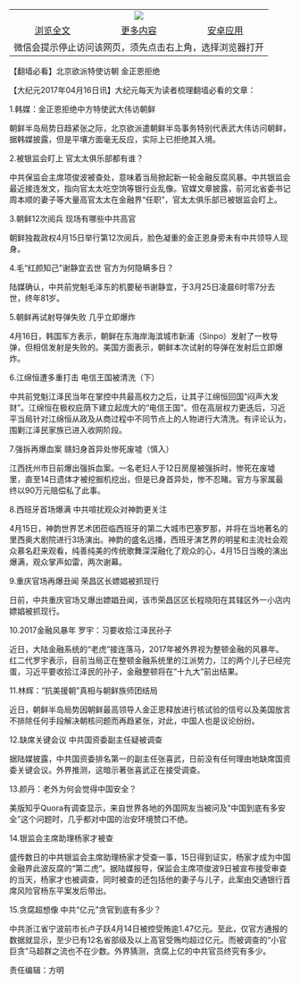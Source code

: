 

<table>
  <tr>
    <td align="center" colspan="3">
      <a href="https://github.com/ogate/ogate/blob/master/README.md"><img src="https://cloud.githubusercontent.com/assets/11880933/13434984/f430fae2-e012-11e5-814f-c2df1e82b247.jpg"/></a>
    </td>
  </tr>
  <tr>
    <td align="center">
      <a href="https://s3.ap-south-1.amazonaws.com/ogatem/oGate.htm?c817695&from=oNote">浏览全文</a>
    </td>
    <td align="center">
      <a href="https://s3.ap-south-1.amazonaws.com/ogatem/oGate.htm?from=oNote">更多内容</a>
    </td>
    <td align="center">
      <a href="https://raw.githubusercontent.com/ogate/up/master/ogate.apk">安卓应用</a>
    </td>
  </tr>
  <tr>
    <td align="center" colspan="3">
      微信会提示停止访问该网页，须先点击右上角，选择浏览器打开
    </td>
  </tr>
</table>    



【翻墙必看】北京欲派特使访朝 金正恩拒绝






        

【大纪元2017年04月16日讯】大纪元每天为读者梳理翻墙必看的文章：


1.韩媒：金正恩拒绝中方特使武大伟访朝鲜


朝鲜半岛局势日趋紧张之际，北京欲派遣朝鲜半岛事务特别代表武大伟访问朝鲜，据韩媒披露，但是平壤方面毫无反应，实际上已拒绝其入境。


2.被银监会盯上 官太太俱乐部都有谁？


中共保监会主席项俊波被查处，意味着当局掀起新一轮金融反腐风暴。中共银监会最近接连发文，指向官太太吃空饷等银行业乱像。官媒文章披露，前河北省委书记周本顺的妻子等大量高官太太在金融界“任职”，官太太俱乐部已被银监会盯上。


3.朝鲜12次阅兵 现场有哪些中共高官


朝鲜独裁政权4月15日举行第12次阅兵，脸色凝重的金正恩身旁未有中共领导人现身。


4.毛“红颜知己”谢静宜去世 官方为何隐瞒多日？


陆媒确认，中共前党魁毛泽东的机要秘书谢静宜，于3月25日凌晨6时零7分去世，终年81岁。


5.朝鲜再试射导弹失败 几乎立即爆炸


4月16日，韩国军方表示，朝鲜在东海岸海滨城市新浦（Sinpo）发射了一枚导弹，但相信发射是失败的。美国方面表示，朝鲜本次试射的导弹在发射后立即爆炸。


6.江绵恒遭多重打击 电信王国被清洗（下）


中共前党魁江泽民当年在掌控中共最高权力之后，让其子江绵恒回国“闷声大发财”。江绵恒在极权庇荫下建立起庞大的“电信王国”。但在高层权力更迭后，习近平当局针对江绵恒从政及从商过程中不同节点上的人物进行大清洗。有评论认为，围剿江泽民家族已进入收网阶段。


7.强拆再爆血案 赣妇身首异处惨死废墟（慎入）


江西抚州市日前爆出强拆血案。一名老妇人于12日房屋被强拆时，惨死在废墟里，直至14日遗体才被挖掘机挖出，但是已身首异处，惨不忍睹。官方与家属最终以90万元赔偿私了此事。


8.西班牙首场爆满 中共喧扰观众对神韵更关注


4月15日，神韵世界艺术团莅临西班牙的第二大城市巴塞罗那，并将在当地著名的里西奥大剧院进行3场演出。神韵的盛名远播，西班牙演艺界的明星和主流社会观众慕名赶来观看，纯善纯美的传统歌舞深深融化了观众的心，4月15日当晚的演出爆满，观众掌声如雷，两次谢幕。


9.重庆官场再爆丑闻 荣昌区长嫖娼被抓现行


日前，中共重庆官场又爆出嫖娼丑闻，该市荣昌区区长程晓阳在其辖区外一小店内嫖娼被抓现行。


10.2017金融风暴年 罗宇：习要收拾江泽民孙子


近日，大陆金融系统的“老虎”接连落马，2017年被外界视为整顿金融的风暴年。红二代罗宇表示，目前当局正在整顿金融系统里的江派势力，江的两个儿子已经完蛋，习近平要收拾江泽民的孙子，金融整顿将在“十九大”前出结果。


11.林辉：“抗美援朝”真相与朝鲜族师团结局


近日，朝鲜半岛局势因朝鲜最高领导人金正恩释放进行核试验的信号以及美国放言不排除任何手段解决朝核问题而再趋紧张，对此，中国人也是议论纷纷。


12.缺席关键会议 中共国资委副主任疑被调查


据陆媒披露，中共国资委排名第一的副主任张喜武，日前没有任何理由地缺席国资委关键会议。外界推测，这暗示著张喜武正在接受调查。


13.颜丹：老外为何会觉得中国安全？


美版知乎Quora有调查显示，来自世界各地的外国网友当被问及“中国到底有多安全”这个问题时，几乎都对中国的治安环境赞口不绝。


14.银监会主席助理杨家才被查


盛传数日的中共银监会主席助理杨家才受查一事，15日得到证实，杨家才成为中国金融界此波反腐的“第二虎”。据陆媒报导，保监会主席项俊波9日被宣布接受审查的当天，杨家才也被调查，同时被查的还包括他的妻子与儿子，此案由交通银行首席风险官杨东平案发后带出。


15.贪腐超想像 中共“亿元”贪官到底有多少？


中共浙江省宁波前市长卢子跃4月14日被控受贿逾1.47亿元。至此，仅官方通报的数据就显示，至少已有12名省部级及以上高官受贿均超过亿元。而被调查的“小官巨贪”马超群之流也不在少数。外界猜测，贪腐上亿的中共官员终究有多少。


责任编辑：方明



